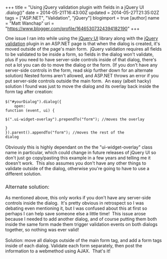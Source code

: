 +++
title = "Using jQuery validation plugin with fields in a jQuery UI .dialog()"
date = 2014-05-21T16:43:00Z
updated = 2014-05-27T21:35:02Z
tags = ["ASP.NET", "Validation", "jQuery"]
blogimport = true 
[author]
	name = "Matt Wanchap"
	uri = "https://www.blogger.com/profile/16465307324394182190"
+++

One issue I ran into while using the&nbsp;<a href="http://jqueryui.com/">jQuery UI</a> library along with the&nbsp;<a href="http://jqueryvalidation.org/">jQuery validation</a> plugin in an ASP.NET page is that when the dialog is created, it's moved outside of the page's main form. &nbsp;jQuery validation requires all fields to be validated to be inside a form, so fields in the dialog won't validate, plus if you need to have server-side controls inside of that dialog, there's not a lot you can do to move the dialog or the form. (If you don't have any server-side controls in the form, read skip further down for an alternate solution) Nested forms aren't allowed, and ASP.NET throws an error if you put server-side controls outside the main form. &nbsp;An easy (albeit hacky) solution I found was just to move the dialog and its overlay back inside the form tag after creation:<br /><br /><code>$("#yourDialog").dialog({<br />&nbsp; &nbsp; open: function (event, ui) {<br />&nbsp; &nbsp; &nbsp; &nbsp; $(".ui-widget-overlay").prependTo("form"); //moves the overlay<br />&nbsp; &nbsp; }<br />}).parent().appendTo("form"); //moves the rest of the dialog</code><br /><br />Obviously this is highly dependant on the the "ui-widget-overlay" class name in particular, which could change in future releases of jQuery UI so don't just go copy/pasting this example in a few years and telling me it doesn't work. &nbsp;This also assumes you don't have any other things to validate outside of the dialog, otherwise you're going to have to use a different solution.<br /><h3><span style="font-weight: normal;">Alternate solution:</span></h3>As mentioned above, this only works if you don't have any server-side controls inside the dialog. &nbsp;It's pretty obvious in retrospect so I was debating even mentioning it, but I was confused about this at first so perhaps I can help save someone else a little time! &nbsp;This issue arose because I needed to add another dialog, and of course putting them both inside the same form made them trigger validation events on both dialogs together, so nothing was ever valid!<br /><br />Solution: move all dialogs outside of the main form tag, and add a form tags inside of each dialog. Validate each form separately, then post the information to a webmethod using AJAX. &nbsp;That's it!
